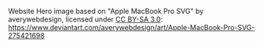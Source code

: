 Website Hero image based on "Apple MacBook Pro SVG" by averywebdesign, licensed under [CC BY-SA 3.0](https://creativecommons.org/licenses/by-sa/3.0/): https://www.deviantart.com/averywebdesign/art/Apple-MacBook-Pro-SVG-275421698
